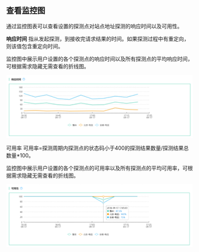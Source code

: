 ## 查看监控图
通过监控图表可以查看设置的探测点对站点地址探测的响应时间以及可用性。

**响应时间** 指从发起探测，到接收完请求结果的时间。如果探测过程中有重定向，则该值包含重定向时间。

监控图中展示用户设置的各个探测点的响应时间以及所有探测点的平均响应时间，可根据需求隐藏无需查看的折线图。

![image](https://raw.githubusercontent.com/jdcloudcom/cn/Monitoring-cn/image/Cloud-Monitor/site-monitoring/site-view.png)

可用率  可用率=探测周期内探测点的状态码小于400的探测结果数量/探测结果总数量*100。

监控图中展示用户设置的各个探测点的可用率以及所有探测点的平均可用率，可根据需求隐藏无需查看的折线图。

![image](https://raw.githubusercontent.com/jdcloudcom/cn/Monitoring-cn/image/Cloud-Monitor/site-monitoring/site-view2.png)
